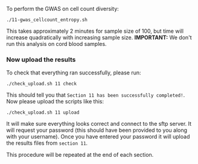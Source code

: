 To perform the GWAS on cell count diversity:

    ./11-gwas_cellcount_entropy.sh

This takes approximately 2 minutes for sample size of 100, but time will increase quadratically with increasing sample size.
**IMPORTANT:** We don't run this analysis on cord blood samples.

### Now upload the results

To check that everything ran successfully, please run:

```
./check_upload.sh 11 check
```

This should tell you that `Section 11 has been successfully completed!`. Now please upload the scripts like this:

```
./check_upload.sh 11 upload
```

It will make sure everything looks correct and connect to the sftp server. It will request your password (this should have been provided to you along with your username). Once you have entered your password it will upload the results files from `section 11`.

This procedure will be repeated at the end of each section.